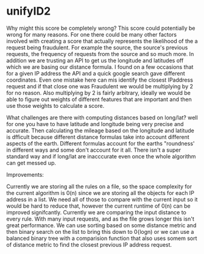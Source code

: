 # unifyID2

Why might this score be completely wrong?
This score could potentially be wrong for many reasons. For one there could be many other factors involved with creating a score that actually represents the likelihood of the a request being fraudulent. For example the source, the source's previous requests, the frequency of requests from the source and so much more. In addition we are trusting an API to get us the longitude and latitudes off which we are basing our distance formula. I found on a few occasions that for a given IP address the API and a quick google search gave different coordinates. Even one mistake here can mis identify the closest IPaddress request and if that close one was Fraudulent we would be multiplying by 2 for no reason. Also multiplying by 2 is fairly arbitrary, ideally we would be able to figure out weights of different features that are important and then use those weights to calculate a score. 

What challenges are there with computing distances based on long/lat?
well for one you have to have latitude and longitude being very precise and accurate. Then calculating the mileage based on the longitude and latitude is dfficult because different distance formulas take into account different aspects of the earth. Different formulas account for the earths "roundness' in different ways and some don't account for it all. There isn't a super standard way and if long/lat are inacccurate even once the whole algorithm can get messed up.

Improvements:

Currently we are storing all the rules on a file, so the space complexity for the current algorithm is 0(n) since we are storing all the objects for each IP address in a list. We need all of those to compare with the current input so it would be hard to reduce that, however the current runtime of 0(n) can be improved signifcantly. Currently we are comparing the input distance to every rule. With many input requests, and as the file grows longer this isn't great performance. We can use sorting based on some distance metric and then binary search on the list to bring this down to 0{logn) or we can use a balanced binary tree with a comparision function that also uses somem sort of distance metric to find the closest previous IP address request. 
